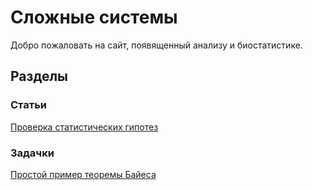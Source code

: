 

# Сложные системы

Добро пожаловать на сайт, появященный анализу и биостатистике.

## Разделы

### Статьи

[Проверка статистических гипотез](/docs/pages/stat_testing/stat_testing.md)

### Задачки

[Простой пример теоремы Байеса](aysuvorov/clinstats/docs/tasks/simple_bayes/task.md)


